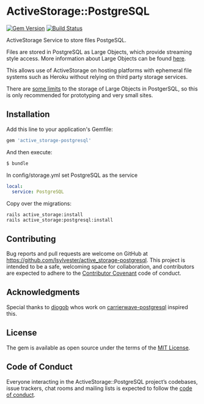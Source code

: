 # ActiveStorage::PostgreSQL

[![Gem Version](https://badge.fury.io/rb/active_storage-postgresql.svg)](https://badge.fury.io/rb/active_storage-postgresql)
[![Build Status](https://travis-ci.com/lsylvester/active_storage-postgresql.svg?branch=main)](https://travis-ci.com/lsylvester/active_storage-postgresql)

ActiveStorage Service to store files PostgeSQL.

Files are stored in PostgreSQL as Large Objects, which provide streaming style access.
More information about Large Objects can be found [here](https://www.postgresql.org/docs/current/static/largeobjects.html).

This allows use of ActiveStorage on hosting platforms with ephemeral file systems such as Heroku without relying on third party storage services.

There are [some limits](https://dba.stackexchange.com/questions/127270/what-are-the-limits-of-postgresqls-large-object-facility) to the storage of Large Objects in PostgerSQL, so this is only recommended for prototyping and very small sites.

## Installation
Add this line to your application's Gemfile:

```ruby
gem 'active_storage-postgresql'
```

And then execute:
```bash
$ bundle
```

In config/storage.yml set PostgreSQL as the service

```yaml
local:
  service: PostgreSQL
```

Copy over the migrations:

```
rails active_storage:install
rails active_storage:postgresql:install
```

## Contributing

Bug reports and pull requests are welcome on GitHub at https://github.com/lsylvester/active_storage-postgresql. This project is intended to be a safe, welcoming space for collaboration, and contributors are expected to adhere to the [Contributor Covenant](http://contributor-covenant.org) code of conduct.

## Acknowledgments

Special thanks to [diogob](https://github.com/diogob) whos work on  [carrierwave-postgresql](https://github.com/diogob/carrierwave-postgresql) inspired this.

## License
The gem is available as open source under the terms of the [MIT License](https://opensource.org/licenses/MIT).

## Code of Conduct

Everyone interacting in the ActiveStorage::PostgreSQL project’s codebases, issue trackers, chat rooms and mailing lists is expected to follow the [code of conduct](https://github.com/lsylvester/active_storage-postgresql/blob/main/CODE_OF_CONDUCT.md).
